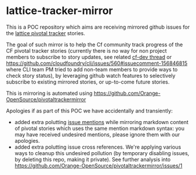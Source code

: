 # lattice-tracker-mirror

This is a POC repository which aims are receiving mirrored github issues for the [lattice pivotal tracker](https://www.pivotaltracker.com/n/projects/1183596) stories.

The goal of such mirror is to help the Cf community track progress of the CF pivotal tracker stories (currently there is no way for non project members to subscribe to story updates, see related [cf-dev thread](http://cf-dev.70369.x6.nabble.com/cf-dev-FW-issue-tracker-permissions-tt2763.html#a5014) or https://github.com/cloudfoundry/cli/issues/560#issuecomment-156846815 where CLI team PM tried to add non-team members to provide ways to check story status), by leveraging github watch features to selectively subscribe to existing mirrored stories, or up-to-come future stories.

This is mirroring is automated using https://github.com/Orange-OpenSource/pivotaltrackermirror

Apologies if as part of this POC we have accidentally and transiently:
* added extra polutting [issue mentions](https://github.com/blog/957-introducing-issue-mentions) while mirroring markdown content of pivotal stories which uses the same mention markdown syntax: you may have received undesired mentions, please ignore them with our apologies.
* added extra polutting issue cross references. We're applying various ways to cleanup this undesired pollution (by temporary disabling issues, by deleting this repo, making it private). See further analysis into https://github.com/Orange-OpenSource/pivotaltrackermirror/issues/1
